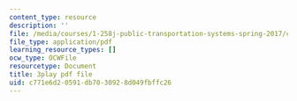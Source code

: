```yaml
---
content_type: resource
description: ''
file: /media/courses/1-258j-public-transportation-systems-spring-2017/c771e6d20591db7030928d049fbffc26_MlDdfgjpBe0.pdf
file_type: application/pdf
learning_resource_types: []
ocw_type: OCWFile
resourcetype: Document
title: 3play pdf file
uid: c771e6d2-0591-db70-3092-8d049fbffc26
---
```

